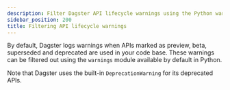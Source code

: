 ```yaml
---
description: Filter Dagster API lifecycle warnings using the Python warnings module.
sidebar_position: 200
title: Filtering API lifecycle warnings
---
```

By default, Dagster logs warnings when APIs marked as preview, beta, superseded and deprecated are used in your code base. These warnings can be filtered out using the `warnings` module available by default in Python.

<CodeExample
    path="docs_snippets/docs_snippets/api/api_lifecycle/filtering_api_lifecycle_warnings.py"
    language="python"
/>

Note that Dagster uses the built-in `DeprecationWarning` for its deprecated APIs.